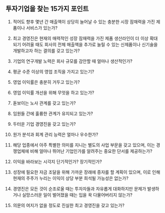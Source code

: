 ## 투자기업을 찾는 15가지 포인트

1. 적어도 향후 몇년 간 매출액이 상당히 늘어날 수 있는 충분한 시장 잠재력을 가진 제품이나 서비스가 있는가?

2. 최고 경영진은 현재의 매력적인 성장 잠재력을 가진 제품 생산라인이 더 이상 확대되기 어려울 때도 회사의 전체 매출액을 추가로 늘릴 수 있는 신제품이나 신기술을 개발하고자 하는 결의를 갖고 있는가?

3. 기업의 연구개발 노력은 회사 규모를 감안할 때 얼마나 생산적인가?

4. 평균 수준 이상의 영업 조직을 가지고 있는기?

5. 영업 이익률은 충분히 거두고 있는가?

6. 영업 이익률 개선을 위해 무엇을 하고 있는가?

7. 돋보이는 노사 관계를 갖고 있는가?

8. 임원들 간에 훌륭한 관계가 유지되고 있는가?

9. 두터운 기업 경영진을 갖고 있는가?

10. 원가 분석과 회계 관리 능력은 얼마나 우수한가?

11. 해당 업종에서 아주 특별한 의미를 지니는 별도의 사업 부문을 갖고 있으며, 이는 경쟁업체에 비해 얼마나 뛰어난 기업인가를 알려주는 중요한 단서를 제공하는가?

12. 이익을 바라보는 시각지 단기적인가? 장기적인가?

13. 성장에 필요한 자금 조달을 위해 가까운 장래에 증자를 할 계획이 있으며, 이로 인해 현재의 주주가 누리는 이익이 상당 부분 희석될 가능성은 없는가?

14. 경영진은 모든 것이 순조로울 때는 투자자들과 자유롭게 대화하지만 문제가 발생하거나 실망스러운 일이 벌어졌을 때는 입을 꾹 다물어버리지 않는가?

15. 의문의 여지가 없을 정도로 진실한 최고 경영진을 갖고 있는가?
